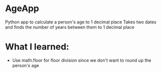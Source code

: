 # AgeApp
Python app to calculate a person's age to 1 decimal place
Takes two dates and finds the number of years between them to 1 decimal place

# What I learned:
* Use math.floor for floor division since we don't want to round up the person's age
